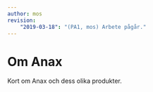 ```yaml
---
author: mos
revision:
    "2019-03-18": "(PA1, mos) Arbete pågår."
---
```

Om Anax
===========================

Kort om Anax och dess olika produkter.
